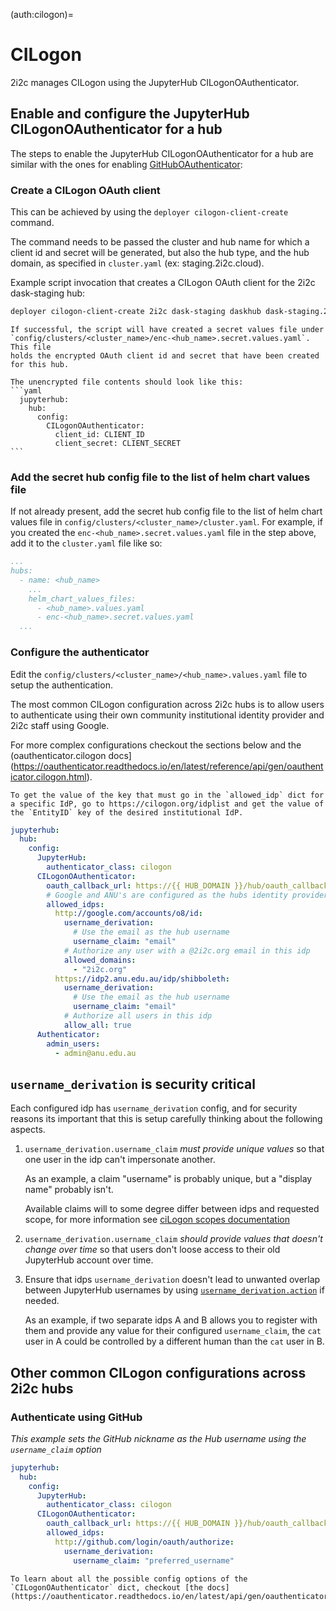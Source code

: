 (auth:cilogon)=
# CILogon
2i2c manages CILogon using the JupyterHub CILogonOAuthenticator.

## Enable and configure the JupyterHub CILogonOAuthenticator for a hub

The steps to enable the JupyterHub CILogonOAuthenticator for a hub are similar with the ones for enabling [GitHubOAuthenticator](auth:github-orgs):

### Create a CILogon OAuth client
This can be achieved by using the `deployer cilogon-client-create` command.

The command needs to be passed the cluster and hub name for which a client id and secret will be generated, but also the hub type, and the hub domain, as specified in `cluster.yaml` (ex: staging.2i2c.cloud).

Example script invocation that creates a CILogon OAuth client for the 2i2c dask-staging hub:

```bash
deployer cilogon-client-create 2i2c dask-staging daskhub dask-staging.2i2c.cloud
```

````{note}
If successful, the script will have created a secret values file under `config/clusters/<cluster_name>/enc-<hub_name>.secret.values.yaml`. This file
holds the encrypted OAuth client id and secret that have been created for this hub.

The unencrypted file contents should look like this:
```yaml
  jupyterhub:
    hub:
      config:
        CILogonOAuthenticator:
          client_id: CLIENT_ID
          client_secret: CLIENT_SECRET
```
````

### Add the secret hub config file to the list of helm chart values file
If not already present, add the secret hub config file to the list of helm chart values file in `config/clusters/<cluster_name>/cluster.yaml`. For example, if you created the `enc-<hub_name>.secret.values.yaml` file in the step above, add it to the `cluster.yaml` file like so:

```yaml
...
hubs:
  - name: <hub_name>
    ...
    helm_chart_values_files:
      - <hub_name>.values.yaml
      - enc-<hub_name>.secret.values.yaml
  ...
```

### Configure the authenticator

Edit the `config/clusters/<cluster_name>/<hub_name>.values.yaml` file to setup the authentication.

The most common CILogon configuration across 2i2c hubs is to allow users to authenticate using their own community institutional identity provider and 2i2c staff using Google.

For more complex configurations checkout the sections below and the (oauthenticator.cilogon docs](https://oauthenticator.readthedocs.io/en/latest/reference/api/gen/oauthenticator.cilogon.html).

```{important}
To get the value of the key that must go in the `allowed_idp` dict for a specific IdP, go to https://cilogon.org/idplist and get the value of the `EntityID` key of the desired institutional IdP.
```

```yaml
jupyterhub:
  hub:
    config:
      JupyterHub:
        authenticator_class: cilogon
      CILogonOAuthenticator:
        oauth_callback_url: https://{{ HUB_DOMAIN }}/hub/oauth_callback
        # Google and ANU's are configured as the hubs identity providers (idps)
        allowed_idps:
          http://google.com/accounts/o8/id:
            username_derivation:
              # Use the email as the hub username
              username_claim: "email"
            # Authorize any user with a @2i2c.org email in this idp
            allowed_domains:
              - "2i2c.org"
          https://idp2.anu.edu.au/idp/shibboleth:
            username_derivation:
              # Use the email as the hub username
              username_claim: "email"
            # Authorize all users in this idp
            allow_all: true
      Authenticator:
        admin_users:
          - admin@anu.edu.au
```

## `username_derivation` is security critical

Each configured idp has `username_derivation` config, and for security reasons
its important that this is setup carefully thinking about the following aspects.

1. `username_derivation.username_claim` _must provide unique values_ so that one
   user in the idp can't impersonate another.

   As an example, a claim "username" is probably unique, but a "display name"
   probably isn't.

   Available claims will to some degree differ between idps and requested scope,
   for more information see [ciLogon scopes documentation]
2. `username_derivation.username_claim` _should provide values that doesn't
   change over time_ so that users don't loose access to their old JupyterHub
   account over time.
3. Ensure that idps `username_derivation` doesn't lead to unwanted overlap
   between JupyterHub usernames by using [`username_derivation.action`] if
   needed.

   As an example, if two separate idps A and B allows you to register with them
   and provide any value for their configured `username_claim`, the `cat` user
   in A could be controlled by a different human than the `cat` user in B.

[`username_derivation.action`]: https://oauthenticator.readthedocs.io/en/latest/reference/api/gen/oauthenticator.cilogon.html#oauthenticator.cilogon.CILogonOAuthenticator.allowed_idps
[ciLogon scopes documentation]: https://www.cilogon.org/oidc#h.p_PEQXL8QUjsQm

## Other common CILogon configurations across 2i2c hubs

### Authenticate using GitHub

*This example sets the GitHub nickname as the Hub username using the `username_claim` option*

```yaml
jupyterhub:
  hub:
    config:
      JupyterHub:
        authenticator_class: cilogon
      CILogonOAuthenticator:
        oauth_callback_url: https://{{ HUB_DOMAIN }}/hub/oauth_callback
        allowed_idps:
          http://github.com/login/oauth/authorize:
            username_derivation:
              username_claim: "preferred_username"
```

```{important}
To learn about all the possible config options of the `CILogonOAuthenticator` dict, checkout [the docs](https://oauthenticator.readthedocs.io/en/latest/api/gen/oauthenticator.cilogon.html#oauthenticator.cilogon.CILogonOAuthenticator.allowed_idps).
```